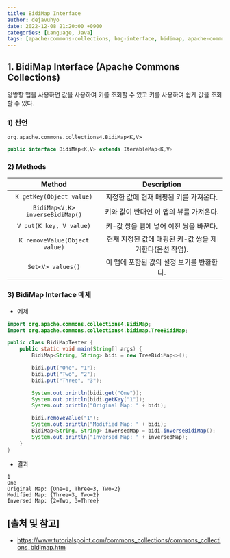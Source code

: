 ```yaml
---
title: BidiMap Interface
author: dejavuhyo
date: 2022-12-08 21:20:00 +0900
categories: [Language, Java]
tags: [apache-commons-collections, bag-interface, bidimap, apache-commons, apache-collections, apache-interface, commons-interface]
---
```


## 1. BidiMap Interface (Apache Commons Collections)
양방향 맵을 사용하면 값을 사용하여 키를 조회할 수 있고 키를 사용하여 쉽게 값을 조회할 수 있다.

### 1) 선언
`org.apache.commons.collections4.BidiMap<K,V>`

```java
public interface BidiMap<K,V> extends IterableMap<K,V>
```

### 2) Methods

| Method | Description |
|:-----:|:-----:|
| `K getKey(Object value)` | 지정한 값에 현재 매핑된 키를 가져온다. |
| `BidiMap<V,K> inverseBidiMap()` | 키와 값이 반대인 이 맵의 뷰를 가져온다. |
| `V put(K key, V value)` | 키-값 쌍을 맵에 넣어 이전 쌍을 바꾼다. |
| `K removeValue(Object value)` | 현재 지정된 값에 매핑된 키-값 쌍을 제거한다(옵션 작업). |
| `Set<V> values()` | 이 맵에 포함된 값의 설정 보기를 반환한다. |

### 3) BidiMap Interface 예제

* 예제

```java
import org.apache.commons.collections4.BidiMap;
import org.apache.commons.collections4.bidimap.TreeBidiMap;

public class BidiMapTester {
    public static void main(String[] args) {
        BidiMap<String, String> bidi = new TreeBidiMap<>();

        bidi.put("One", "1");
        bidi.put("Two", "2");
        bidi.put("Three", "3");

        System.out.println(bidi.get("One"));
        System.out.println(bidi.getKey("1"));
        System.out.println("Original Map: " + bidi);

        bidi.removeValue("1");
        System.out.println("Modified Map: " + bidi);
        BidiMap<String, String> inversedMap = bidi.inverseBidiMap();
        System.out.println("Inversed Map: " + inversedMap);
    }
}
```

* 결과

```text
1
One
Original Map: {One=1, Three=3, Two=2}
Modified Map: {Three=3, Two=2}
Inversed Map: {2=Two, 3=Three}
```

## [출처 및 참고]
* <https://www.tutorialspoint.com/commons_collections/commons_collections_bidimap.htm>
